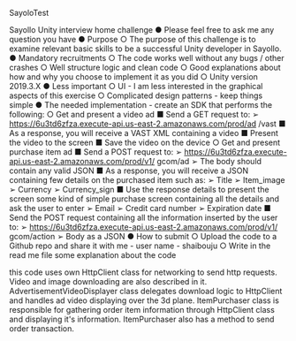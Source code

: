 SayoloTest

Sayollo Unity interview home challenge
● Please feel free to ask me any question you have
● Purpose
○ The purpose of this challenge is to examine relevant basic skills to be a
successful Unity developer in Sayollo.
● Mandatory recruitments
○ The code works well without any bugs / other crashes
○ Well structure logic and clean code
○ Good explanations about how and why you choose to implement it as you did
○ Unity version 2019.3.X
● Less important
○ UI - I am less interested in the graphical aspects of this exercise
○ Complicated design patterns - keep things simple
● The needed implementation - create an SDK that performs the following:
○ Get and present a video ad
■ Send a GET request to:
➢ https://6u3td6zfza.execute-api.us-east-2.amazonaws.com/prod/ad
/vast
■ As a response, you will receive a VAST XML containing a video
■ Present the video to the screen
■ Save the video on the device
○ Get and present purchase item ad
■ Send a POST request to:
➢ https://6u3td6zfza.execute-api.us-east-2.amazonaws.com/prod/v1/
gcom/ad
➢ The body should contain any valid JSON
■ As a response, you will receive a JSON containing few details on the
purchased item such as:
➢ Title
➢ Item_image
➢ Currency
➢ Currency_sign
■ Use the response details to present the screen some kind of simple
purchase screen containing all the details and ask the user to enter
➢ Email
➢ Credit card number
➢ Expiration date
■ Send the POST request containing all the information inserted by the user
to:
➢ https://6u3td6zfza.execute-api.us-east-2.amazonaws.com/prod/v1/
gcom/action
➢ Body as a JSON
● How to submit
○ Upload the code to a Github repo and share it with me - user name - shaibouju
○ Write in the read me file some explanation about the code

this code uses own HttpClient class for networking to send http requests. Video and image downloading are also described in it. 
AdvertisementVideoDisplayer class delegates download logic to HttpClient and handles ad video displaying over the 3d plane.
ItemPurchaser class is responsible for gathering order item information through HttpClient class and displaying it's information. 
ItemPurchaser also has a method to send order transaction.